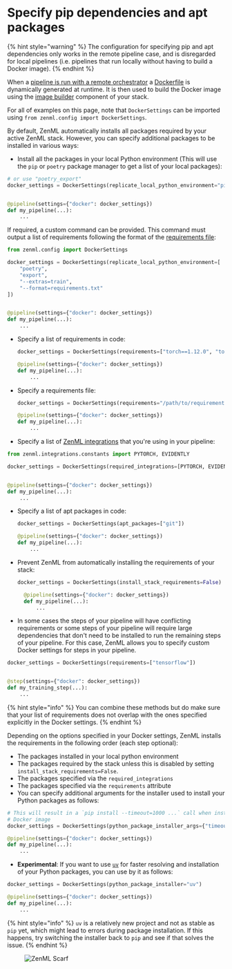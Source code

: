 # Specify pip dependencies and apt packages

{% hint style="warning" %}
The configuration for specifying pip and apt dependencies only works in the remote pipeline case, and is disregarded for local pipelines (i.e. pipelines that run locally without having to build a Docker image).
{% endhint %}

When a [pipeline is run with a remote orchestrator](../../infrastructure-deployment/configure-python-environments/README.md) a [Dockerfile](https://docs.docker.com/engine/reference/builder/) is dynamically generated at runtime. It is then used to build the Docker image using the [image builder](../../infrastructure-deployment/configure-python-environments/README.md#zenml-server-environment) component of your stack.

For all of examples on this page, note that `DockerSettings` can be imported using `from zenml.config import DockerSettings`.

By default, ZenML automatically installs all packages required by your active ZenML stack. However, you can specify additional packages to be installed in various ways:

* Install all the packages in your local Python environment (This will use the `pip` or `poetry` package manager to get a list of your local packages):

```python
# or use "poetry_export"
docker_settings = DockerSettings(replicate_local_python_environment="pip_freeze")


@pipeline(settings={"docker": docker_settings})
def my_pipeline(...):
    ...
```

If required, a custom command can be provided. This command must output a list of requirements following the format of the [requirements file](https://pip.pypa.io/en/stable/reference/requirements-file-format/):

```python
from zenml.config import DockerSettings

docker_settings = DockerSettings(replicate_local_python_environment=[
    "poetry",
    "export",
    "--extras=train",
    "--format=requirements.txt"
])


@pipeline(settings={"docker": docker_settings})
def my_pipeline(...):
    ...
```

*   Specify a list of requirements in code:

    ```python
    docker_settings = DockerSettings(requirements=["torch==1.12.0", "torchvision"])

    @pipeline(settings={"docker": docker_settings})
    def my_pipeline(...):
        ...
    ```
*   Specify a requirements file:

    ```python
    docker_settings = DockerSettings(requirements="/path/to/requirements.txt")

    @pipeline(settings={"docker": docker_settings})
    def my_pipeline(...):
        ...
    ```
* Specify a list of [ZenML integrations](../../../component-guide/README.md) that you're using in your pipeline:

```python
from zenml.integrations.constants import PYTORCH, EVIDENTLY

docker_settings = DockerSettings(required_integrations=[PYTORCH, EVIDENTLY])


@pipeline(settings={"docker": docker_settings})
def my_pipeline(...):
    ...
```

*   Specify a list of apt packages in code:

    ```python
    docker_settings = DockerSettings(apt_packages=["git"])

    @pipeline(settings={"docker": docker_settings})
    def my_pipeline(...):
        ...
    ```
*   Prevent ZenML from automatically installing the requirements of your stack:

    ```python
    docker_settings = DockerSettings(install_stack_requirements=False)

      @pipeline(settings={"docker": docker_settings})
      def my_pipeline(...):
          ...
    ```
* In some cases the steps of your pipeline will have conflicting requirements or some steps of your pipeline will require large dependencies that don't need to be installed to run the remaining steps of your pipeline. For this case, ZenML allows you to specify custom Docker settings for steps in your pipeline.

```python
docker_settings = DockerSettings(requirements=["tensorflow"])


@step(settings={"docker": docker_settings})
def my_training_step(...):
    ...
```

{% hint style="info" %}
You can combine these methods but do make sure that your list of requirements does not overlap with the ones specified explicitly in the Docker settings.
{% endhint %}

Depending on the options specified in your Docker settings, ZenML installs the requirements in the following order (each step optional):

* The packages installed in your local python environment
* The packages required by the stack unless this is disabled by setting `install_stack_requirements=False`.
* The packages specified via the `required_integrations`
* The packages specified via the `requirements` attribute
* You can specify additional arguments for the installer used to install your Python packages as follows:
```python
# This will result in a `pip install --timeout=1000 ...` call when installing packages in the
# Docker image
docker_settings = DockerSettings(python_package_installer_args={"timeout": 1000})

@pipeline(settings={"docker": docker_settings})
def my_pipeline(...):
    ...
```
* **Experimental**: If you want to use [`uv`](https://github.com/astral-sh/uv) for faster resolving and installation of your Python packages, you can use by it as follows:

```python
docker_settings = DockerSettings(python_package_installer="uv")

@pipeline(settings={"docker": docker_settings})
def my_pipeline(...):
    ...
```

{% hint style="info" %}
`uv` is a relatively new project and not as stable as `pip` yet, which might lead to errors during package installation. If this happens, try switching the installer back to `pip` and see if that solves the issue.
{% endhint %}

<figure><img src="https://static.scarf.sh/a.png?x-pxid=f0b4f458-0a54-4fcd-aa95-d5ee424815bc" alt="ZenML Scarf"><figcaption></figcaption></figure>
